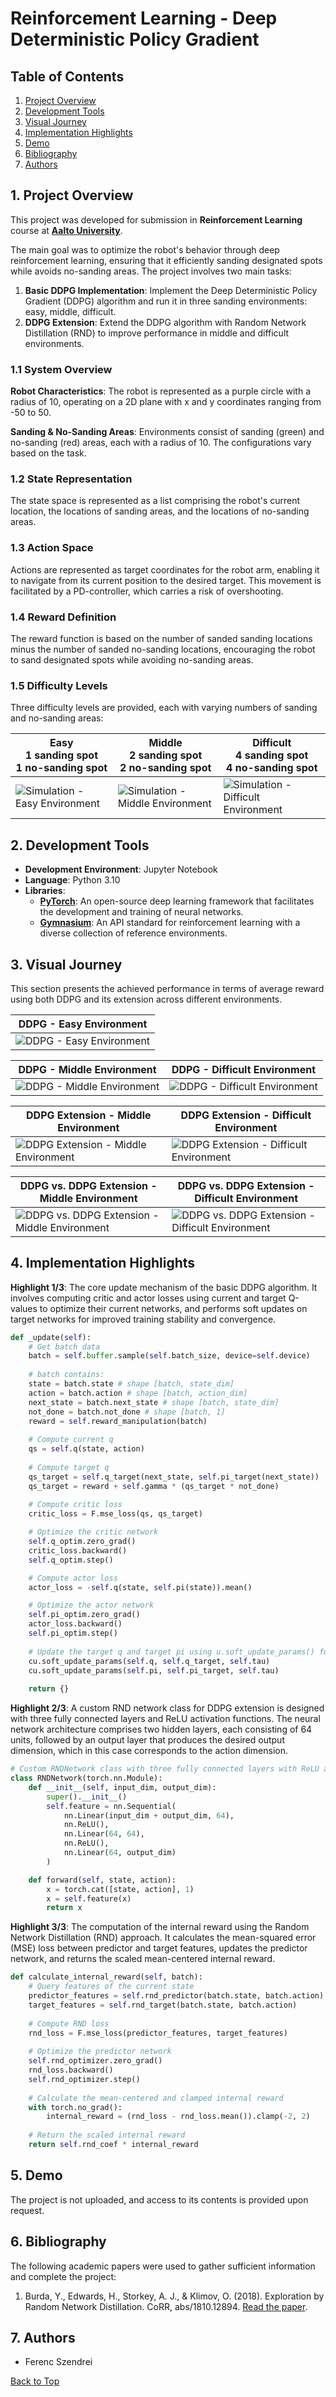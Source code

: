 # Reinforcement Learning - Deep Deterministic Policy Gradient

## Table of Contents
1. [Project Overview](#1-project-overview)
2. [Development Tools](#2-development-tools)
3. [Visual Journey](#3-visual-journey)
4. [Implementation Highlights](#4-implementation-highlights)
5. [Demo](#5-demo)
6. [Bibliography](#6-bibliography)
7. [Authors](#7-authors)

## 1. Project Overview

This project was developed for submission in **Reinforcement Learning** course at **[Aalto University](https://www.aalto.fi/en/)**.

The main goal was to optimize the robot's behavior through deep reinforcement learning, ensuring that it efficiently sanding designated spots while avoids no-sanding areas. The project involves two main tasks:
1. **Basic DDPG Implementation**: Implement the Deep Deterministic Policy Gradient (DDPG) algorithm and run it in three sanding environments: easy, middle, difficult.
2. **DDPG Extension**: Extend the DDPG algorithm with Random Network Distillation (RND) to improve performance in middle and difficult environments.

### 1.1 System Overview
**Robot Characteristics**: The robot is represented as a purple circle with a radius of 10, operating on a 2D plane with x and y coordinates ranging from -50 to 50.

**Sanding & No-Sanding Areas**: Environments consist of sanding (green) and no-sanding (red) areas, each with a radius of 10. The configurations vary based on the task.

### 1.2 State Representation
The state space is represented as a list comprising the robot's current location, the locations of sanding areas, and the locations of no-sanding areas.

### 1.3 Action Space
Actions are represented as target coordinates for the robot arm, enabling it to navigate from its current position to the desired target. This movement is facilitated by a PD-controller, which carries a risk of overshooting.

### 1.4 Reward Definition
The reward function is based on the number of sanded sanding locations minus the number of sanded no-sanding locations, encouraging the robot to sand designated spots while avoiding no-sanding areas.

### 1.5 Difficulty Levels
Three difficulty levels are provided, each with varying numbers of sanding and no-sanding areas:

<div align="center">

| <div align="center">Easy<br>1 sanding spot<br> 1 no-sanding spot</div> | <div align="center">Middle<br>2 sanding spot<br> 2 no-sanding spot</div> | <div align="center">Difficult<br>4 sanding spot<br> 4 no-sanding spot</div> |
|------------------------------------|---------------------------------------|-----------------------------------------|
| ![Simulation - Easy Environment](Visuals/simulation_easy.gif) | ![Simulation - Middle Environment](Visuals/simulation_middle.gif) | ![Simulation - Difficult Environment](Visuals/simulation_difficult.gif) |

</div>

## 2. Development Tools

- **Development Environment**: Jupyter Notebook
- **Language**: Python 3.10
- **Libraries**:
    - **[PyTorch](https://pytorch.org/)**: An open-source deep learning framework that facilitates the development and training of neural networks.
    - **[Gymnasium](https://gymnasium.farama.org/index.html)**: An API standard for reinforcement learning with a diverse collection of reference environments.

## 3. Visual Journey

This section presents the achieved performance in terms of average reward using both DDPG and its extension across different environments.

<div align="center">

| <div align="center">DDPG - Easy Environment</div> |
|------------------------------------|
| ![DDPG - Easy Environment](Visuals/DDPG_easy.PNG) |

| <div align="center">DDPG - Middle Environment</div> | <div align="center">DDPG - Difficult Environment</div> |
|------------------------------------|---------------------------------------|
| ![DDPG - Middle Environment](Visuals/DDPG_middle.PNG) | ![DDPG - Difficult Environment](Visuals/DDPG_difficult.PNG) |

| <div align="center">DDPG Extension - Middle Environment</div> | <div align="center">DDPG Extension - Difficult Environment</div> |
|------------------------------------|---------------------------------------|
| ![DDPG Extension - Middle Environment](Visuals/DDPG_extension_middle.PNG) | ![DDPG Extension - Difficult Environment](Visuals/DDPG_extension_difficult.PNG) |

| <div align="center">DDPG vs. DDPG Extension - Middle Environment</div> | <div align="center">DDPG vs. DDPG Extension - Difficult Environment</div> |
|------------------------------------|---------------------------------------|
| ![DDPG vs. DDPG Extension - Middle Environment](Visuals/DDPG_DDPG_extension_middle.PNG) | ![DDPG vs. DDPG Extension - Difficult Environment](Visuals/DDPG_DDPG_extension_difficult.PNG) |

</div>

## 4. Implementation Highlights

**Highlight 1/3**: The core update mechanism of the basic DDPG algorithm. It involves computing critic and actor losses using current and target Q-values to optimize their current networks, and performs soft updates on target networks for improved training stability and convergence.
```python
def _update(self):
    # Get batch data
    batch = self.buffer.sample(self.batch_size, device=self.device)
    
    # batch contains:
    state = batch.state # shape [batch, state_dim]
    action = batch.action # shape [batch, action_dim]
    next_state = batch.next_state # shape [batch, state_dim]
    not_done = batch.not_done # shape [batch, 1]
    reward = self.reward_manipulation(batch)
    
    # Compute current q
    qs = self.q(state, action)
    
    # Compute target q
    qs_target = self.q_target(next_state, self.pi_target(next_state))
    qs_target = reward + self.gamma * (qs_target * not_done)
    
    # Compute critic loss
    critic_loss = F.mse_loss(qs, qs_target)

    # Optimize the critic network
    self.q_optim.zero_grad()
    critic_loss.backward()
    self.q_optim.step()

    # Compute actor loss
    actor_loss = -self.q(state, self.pi(state)).mean()

    # Optimize the actor network
    self.pi_optim.zero_grad()
    actor_loss.backward()
    self.pi_optim.step()
    
    # Update the target q and target pi using u.soft_update_params() function
    cu.soft_update_params(self.q, self.q_target, self.tau)
    cu.soft_update_params(self.pi, self.pi_target, self.tau)
            
    return {}
```

**Highlight 2/3**: A custom RND network class for DDPG extension is designed with three fully connected layers and ReLU activation functions. The neural network architecture comprises two hidden layers, each consisting of 64 units, followed by an output layer that produces the desired output dimension, which in this case corresponds to the action dimension.
```python
# Custom RNDNetwork class with three fully connected layers with ReLU activation functions
class RNDNetwork(torch.nn.Module):
    def __init__(self, input_dim, output_dim):
        super().__init__()
        self.feature = nn.Sequential(
            nn.Linear(input_dim + output_dim, 64),
            nn.ReLU(),
            nn.Linear(64, 64),
            nn.ReLU(),
            nn.Linear(64, output_dim)
        )

    def forward(self, state, action):
        x = torch.cat([state, action], 1)
        x = self.feature(x)
        return x
```

**Highlight 3/3**: The computation of the internal reward using the Random Network Distillation (RND) approach. It calculates the mean-squared error (MSE) loss between predictor and target features, updates the predictor network, and returns the scaled mean-centered internal reward.
```python
def calculate_internal_reward(self, batch):
    # Query features of the current state
    predictor_features = self.rnd_predictor(batch.state, batch.action)
    target_features = self.rnd_target(batch.state, batch.action)
    
    # Compute RND loss
    rnd_loss = F.mse_loss(predictor_features, target_features)
    
    # Optimize the predictor network
    self.rnd_optimizer.zero_grad()
    rnd_loss.backward()
    self.rnd_optimizer.step()
    
    # Calculate the mean-centered and clamped internal reward 
    with torch.no_grad():
        internal_reward = (rnd_loss - rnd_loss.mean()).clamp(-2, 2)
    
    # Return the scaled internal reward
    return self.rnd_coef * internal_reward
```

## 5. Demo

The project is not uploaded, and access to its contents is provided upon request.

## 6. Bibliography

The following academic papers were used to gather sufficient information and complete the project:

1. Burda, Y., Edwards, H., Storkey, A. J., & Klimov, O. (2018). Exploration by Random Network Distillation. CoRR, abs/1810.12894. [Read the paper](http://arxiv.org/abs/1810.12894).

## 7. Authors
- Ferenc Szendrei

[Back to Top](#reinforcement-learning---deep-deterministic-policy-gradient)
